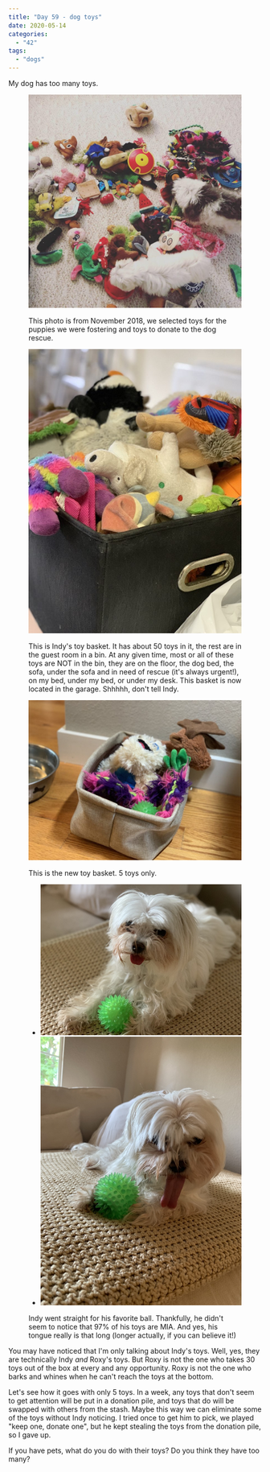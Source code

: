 ```yaml
---
title: "Day 59 - dog toys"
date: 2020-05-14
categories: 
  - "42"
tags: 
  - "dogs"
---
```


My dog has too many toys.

<figure>

![](images/IMG_1595-1024x1024.jpg)

<figcaption>

This photo is from November 2018, we selected toys for the puppies we were fostering and toys to donate to the dog rescue.

</figcaption>

</figure>

<figure>

![](images/IMG_4152-768x1024.jpg)

<figcaption>

This is Indy's toy basket. It has about 50 toys in it, the rest are in the guest room in a bin. At any given time, most or all of these toys are NOT in the bin, they are on the floor, the dog bed, the sofa, under the sofa and in need of rescue (it's always urgent!), on my bed, under my bed, or under my desk. This basket is now located in the garage. Shhhhh, don't tell Indy.

</figcaption>

</figure>

<figure>

![](images/IMG_4151-1024x768.jpg)

<figcaption>

This is the new toy basket. 5 toys only.

</figcaption>

</figure>

<figure>

- ![](images/IMG_4158.jpg)
- ![](images/IMG_4163.jpg)

<figcaption>

Indy went straight for his favorite ball. Thankfully, he didn't seem to notice that 97% of his toys are MIA. And yes, his tongue really is that long (longer actually, if you can believe it!)

</figcaption>

</figure>

You may have noticed that I'm only talking about Indy's toys. Well, yes, they are technically Indy _and_ Roxy's toys. But Roxy is not the one who takes 30 toys out of the box at every and any opportunity. Roxy is not the one who barks and whines when he can't reach the toys at the bottom.

Let's see how it goes with only 5 toys. In a week, any toys that don't seem to get attention will be put in a donation pile, and toys that do will be swapped with others from the stash. Maybe this way we can eliminate some of the toys without Indy noticing. I tried once to get him to pick, we played "keep one, donate one", but he kept stealing the toys from the donation pile, so I gave up.

If you have pets, what do you do with their toys? Do you think they have too many?
